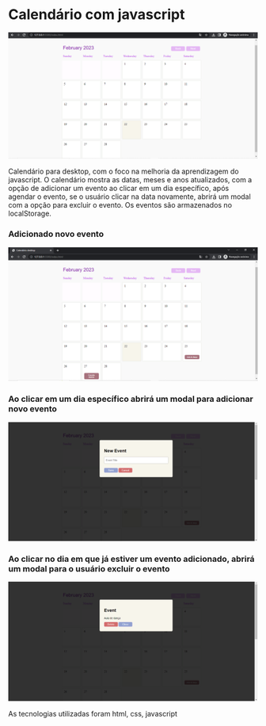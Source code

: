 <h1>Calendário com javascript</h1>

<img src="img/primeira_imagem.png">

<p>Calendário para desktop, com o foco na melhoria da aprendizagem do javascript. O calendário mostra as datas, meses e anos atualizados, com a opção de adicionar um evento ao clicar em um dia específico, após agendar o evento, se o usuário clicar na data novamente, abrirá um modal com a opção para excluir o evento. Os eventos são armazenados no localStorage.<p>

<h3>Adicionado novo evento</h3>

<img src="img/segunda_imagem.png">

<h3>Ao clicar em um dia específico abrirá um modal para adicionar novo evento</h3>

<img src="img/terceira_imagem.png">

<h3>Ao clicar no dia em que já estiver um evento adicionado, abrirá um modal para o usuário excluir o evento</h3>

<img src="img/quarta_imagem.png">

<p>As tecnologias utilizadas foram html, css, javascript</p>
